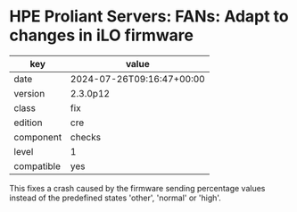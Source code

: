 [//]: # (werk v2)
# HPE Proliant Servers: FANs: Adapt to changes in iLO firmware

key        | value
---------- | ---
date       | 2024-07-26T09:16:47+00:00
version    | 2.3.0p12
class      | fix
edition    | cre
component  | checks
level      | 1
compatible | yes

This fixes a crash caused by the firmware sending percentage values
instead of the predefined states 'other', 'normal' or 'high'.

